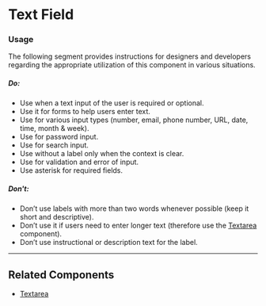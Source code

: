 # Text Field

<TableOfContents></TableOfContents>

### Usage

The following segment provides instructions for designers and developers regarding the appropriate utilization of this
component in various situations.

##### Do:

- Use when a text input of the user is required or optional.
- Use it for forms to help users enter text.
- Use for various input types (number, email, phone number, URL, date, time, month & week).
- Use for password input.
- Use for search input.
- Use without a label only when the context is clear.
- Use for validation and error of input.
- Use asterisk for required fields.

##### Don't:

- Don’t use labels with more than two words whenever possible (keep it short and descriptive).
- Don’t use it if users need to enter longer text (therefore use the [Textarea](components/textarea) component).
- Don’t use instructional or description text for the label.

---

## Related Components

- [Textarea](components/textarea)
